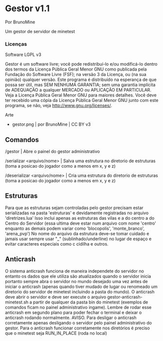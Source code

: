 Gestor v1.1
===========

Por BrunoMine

Um gestor de servidor de minetest

### Licenças 

Software LGPL v3

Gestor é um software livre; você pode redistribuí-lo e/ou 
modificá-lo dentro dos termos da Licença Pública Geral Menor GNU 
como publicada pela Fundação do Software Livre (FSF); na versão 3 
da Licença, ou (na sua opinião) qualquer versão.
Este programa é distribuído na esperança de que possa ser útil, 
mas SEM NENHUMA GARANTIA; sem uma garantia implícita de ADEQUAÇÃO
a qualquer MERCADO ou APLICAÇÃO EM PARTICULAR. Veja a
Licença Pública Geral Menor GNU para maiores detalhes.
Você deve ter recebido uma cópia da Licença Pública 
Geral Menor GNU junto com este programa, 
se não, veja <http://www.gnu.org/licenses/>.

Arte

- gestor.png | por BrunoMine | CC BY v3

## Comandos

/gestor | Abre o painel do gestor administrativo

/serializar <arquivo/nome> <largura> <altura> | Salva uma estrutura no diretorio de estruturas 
(toma a posicao do jogador como a menos em x, y e z)

/deserializar <arquivo/nome> <largura> <altura> | Cria uma estrutura do diretorio de estruturas
(toma a posicao do jogador como a menos em x, y e z)

## Estruturas

Para que as estruturas sejam controladas pelo gestor
precisam estar serializadas na pasta 'estruturas' 
e devidamente registradas no arquivo 'diretrizes.lua'
Isso inclui apenas as estruturas das vilas e a do 
centro a do Centro do Servidor (essa ultima deve estar
num arquivo com nome 'centro' enquanto as demais podem
variar como 'blocopolis', 'monte_branco', 'arena_pvp')
No nome do arquivo da estrutura deve-se tomar cuidado e 
jamais usar sempre usar "_" (sublinhado/underline) no
lugar de espaço e evitar caracteres especiais como
c cidilha e outros.

## Anticrash

O sistema anticrash funciona de maneira independete 
do servidor no entanto os dados que ele utiliza são 
atualizados quando o servidor inicia portanto sempre 
abra o servidor no mundo desejado uma vez antes de 
iniciar o anticrash (apenas quando tiver mudado de 
lugar ou renomeado um diretorio do servidor de 
minetest incluindo a pasta do mundo). O anticrash deve 
abrir o servidor e deve ser execute o arquivo 
gestor-anticrash-minetest.sh a partir de qualquer da 
pasta bin do minetest (exemplos de comandos ficam no 
painel administrativo ingame).
Lembre de rodar esse anticrash em segundo plano para 
poder fechar o terminal e deixar o anticrash rodando 
normalmente.
AVISO. Para desligar o anticrash corretamente apenas
desligando o servidor pelo painel administrativo do 
gestor.
Para o anticrash funcionar corretamente nos 
diretórios é preciso que o minetest seja RUN_IN_PLACE 
(roda no local)

